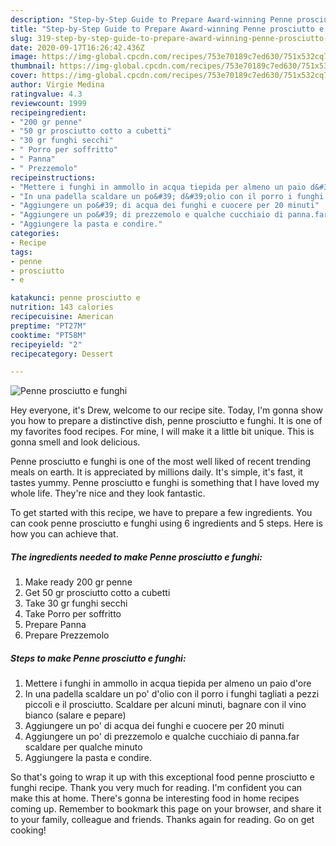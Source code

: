 ```yaml
---
description: "Step-by-Step Guide to Prepare Award-winning Penne prosciutto e funghi"
title: "Step-by-Step Guide to Prepare Award-winning Penne prosciutto e funghi"
slug: 319-step-by-step-guide-to-prepare-award-winning-penne-prosciutto-e-funghi
date: 2020-09-17T16:26:42.436Z
image: https://img-global.cpcdn.com/recipes/753e70189c7ed630/751x532cq70/penne-prosciutto-e-funghi-recipe-main-photo.jpg
thumbnail: https://img-global.cpcdn.com/recipes/753e70189c7ed630/751x532cq70/penne-prosciutto-e-funghi-recipe-main-photo.jpg
cover: https://img-global.cpcdn.com/recipes/753e70189c7ed630/751x532cq70/penne-prosciutto-e-funghi-recipe-main-photo.jpg
author: Virgie Medina
ratingvalue: 4.3
reviewcount: 1999
recipeingredient:
- "200 gr penne"
- "50 gr prosciutto cotto a cubetti"
- "30 gr funghi secchi"
- " Porro per soffritto"
- " Panna"
- " Prezzemolo"
recipeinstructions:
- "Mettere i funghi in ammollo in acqua tiepida per almeno un paio d&#39;ore"
- "In una padella scaldare un po&#39; d&#39;olio con il porro i funghi tagliati a pezzi piccoli e il prosciutto. Scaldare per alcuni minuti, bagnare con il vino bianco (salare e pepare)"
- "Aggiungere un po&#39; di acqua dei funghi e cuocere per 20 minuti"
- "Aggiungere un po&#39; di prezzemolo e qualche cucchiaio di panna.far scaldare per qualche minuto"
- "Aggiungere la pasta e condire."
categories:
- Recipe
tags:
- penne
- prosciutto
- e

katakunci: penne prosciutto e 
nutrition: 143 calories
recipecuisine: American
preptime: "PT27M"
cooktime: "PT58M"
recipeyield: "2"
recipecategory: Dessert

---
```



![Penne prosciutto e funghi](https://img-global.cpcdn.com/recipes/753e70189c7ed630/751x532cq70/penne-prosciutto-e-funghi-recipe-main-photo.jpg)

Hey everyone, it's Drew, welcome to our recipe site. Today, I'm gonna show you how to prepare a distinctive dish, penne prosciutto e funghi. It is one of my favorites food recipes. For mine, I will make it a little bit unique. This is gonna smell and look delicious.

Penne prosciutto e funghi is one of the most well liked of recent trending meals on earth. It is appreciated by millions daily. It's simple, it's fast, it tastes yummy. Penne prosciutto e funghi is something that I have loved my whole life. They're nice and they look fantastic.




To get started with this recipe, we have to prepare a few ingredients. You can cook penne prosciutto e funghi using 6 ingredients and 5 steps. Here is how you can achieve that.

<!--inarticleads1-->

##### The ingredients needed to make Penne prosciutto e funghi:

1. Make ready 200 gr penne
1. Get 50 gr prosciutto cotto a cubetti
1. Take 30 gr funghi secchi
1. Take  Porro per soffritto
1. Prepare  Panna
1. Prepare  Prezzemolo




<!--inarticleads2-->

##### Steps to make Penne prosciutto e funghi:

1. Mettere i funghi in ammollo in acqua tiepida per almeno un paio d&#39;ore
1. In una padella scaldare un po&#39; d&#39;olio con il porro i funghi tagliati a pezzi piccoli e il prosciutto. Scaldare per alcuni minuti, bagnare con il vino bianco (salare e pepare)
1. Aggiungere un po&#39; di acqua dei funghi e cuocere per 20 minuti
1. Aggiungere un po&#39; di prezzemolo e qualche cucchiaio di panna.far scaldare per qualche minuto
1. Aggiungere la pasta e condire.




So that's going to wrap it up with this exceptional food penne prosciutto e funghi recipe. Thank you very much for reading. I'm confident you can make this at home. There's gonna be interesting food in home recipes coming up. Remember to bookmark this page on your browser, and share it to your family, colleague and friends. Thanks again for reading. Go on get cooking!
